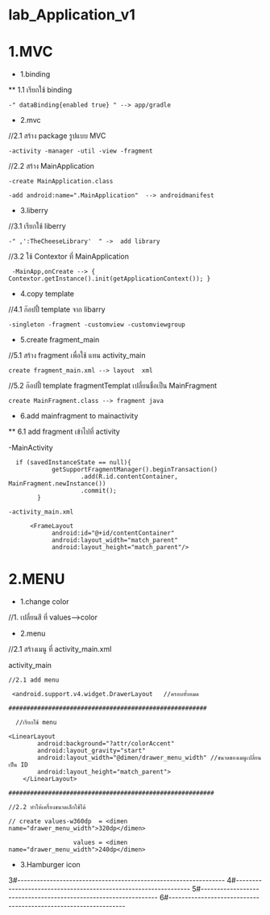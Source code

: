 # lab_Application_v1

# 1.MVC
* 1.binding

** 1.1 เรียกใช้  binding
```
-" dataBinding{enabled true} " --> app/gradle
```
* 2.mvc

//2.1 สร้าง package รูปแบบ MVC
```
-activity -manager -util -view -fragment
```
//2.2 สร้าง MainApplication 
```
-create MainApplication.class

-add android:name=".MainApplication"  --> androidmanifest
```
* 3.liberry

//3.1 เรียกใช้ liberry
```
-" ,':TheCheeseLibrary'  " ->  add library
```
//3.2 ใช้ Contextor ที่  MainApplication
```
 -MainApp,onCreate --> { Contextor.getInstance().init(getApplicationContext()); }
```
* 4.copy template

//4.1 ก๊อปปี้ template จาก libarry
```
-singleton -fragment -customview -customviewgroup
```
* 5.create fragment_main

//5.1 สร้าง fragment เพื่อใช้ แทน activity_main
```
create fragment_main.xml --> layout  xml
```
//5.2 ก๊อปปี้ template fragmentTemplat เปลี่ยนชื่อเป็น MainFragment
```
create MainFragment.class --> fragment java
```
* 6.add mainfragment to mainactivity 

** 6.1 add fragment เข้าไปที่ activity

-MainActivity
```
  if (savedInstanceState == null){
            getSupportFragmentManager().beginTransaction()
                    .add(R.id.contentContainer, MainFragment.newInstance())
                    .commit();
        }
	
-activity_main.xml

 	  <FrameLayout
            android:id="@+id/contentContainer"
            android:layout_width="match_parent"
            android:layout_height="match_parent"/>

```
# 2.MENU

* 1.change color

//1. เปลี่ยนสี ที่  values-->color 

* 2.menu

//2.1 สร้างเมนู ที่ activity_main.xml

activity_main

    //2.1 add menu
    
	 <android.support.v4.widget.DrawerLayout   //ครอบทั้งหมด
	 
  	#######################################################
	
      //เรียกใช้ menu
      
	<LinearLayout
            android:background="?attr/colorAccent"
            android:layout_gravity="start"
            android:layout_width="@dimen/drawer_menu_width" //ขนาดของเมนูเปลี่ยนเป็น ID
            android:layout_height="match_parent">
        </LinearLayout>
    
    #########################################################
    
    //2.2 ทำให้เครื่องขนาดเล็กใช้ได้
    
    // create values-w360dp  = <dimen name="drawer_menu_width">320dp</dimen>
    
                      values = <dimen name="drawer_menu_width">240dp</dimen>
		      
* 3.Hamburger icon

3#----------------------------------------------------------------
4#----------------------------------------------------------------
5#----------------------------------------------------------------
6#----------------------------------------------------------------

